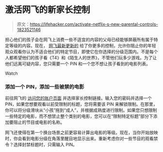 # 激活网飞的新家长控制

> 原文：<https://lifehacker.com/activate-netflix-s-new-parental-controls-1823521146>

担心他们的孩子会在网飞上消费一些不适宜的内容的父母已经能够屏蔽所有属于特定等级的内容。现在， [网飞最新更新的](https://media.netflix.com/en/company-blog/introducing-pin-protection-and-other-enhancements-for-informed-viewing) 给了你更多的控制，允许你阻止你的年轻观众观看你认为不适合他们的特定节目，即使它在你选择的分级范围内。不是每个人都希望他们的孩子看《T4》和《陌生人的世界》，不管他们玩多少游戏。为了让他们远离可疑内容，您只需要一个 PIN 和一个您不想让孩子看到的电影列表。

Watch

### **添加一个 PIN，添加一些被禁的电影**

前往网飞的 [访问您的账户页面](https://www.netflix.com/YourAccount) 并选择家长控制链接。输入您的密码并选择一个 PIN，如果您想要观看以前受限制的标题，您将需要该 PIN 来解锁限制。在那里，你可以将分级滑块从“小孩”拖到“成人”，并根据成熟度进行限制。如果您只想限制一些特定的电影，而不想禁止整个类别的电影，您可以在“限制特定标题”部分下添加要阻止的节目或电影的名称。

网飞还使得在第一个换台场景之前更容易计算出电影的等级。现在，当你开始放映时，你会看到电影分级在角落里醒目地显示出来。重新考虑你对一些节目的观看禁令？选择封禁标题时，只需输入 PIN。